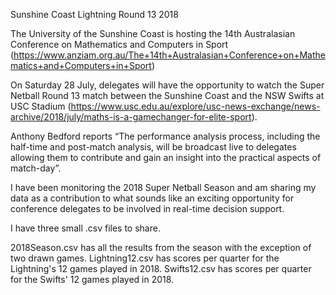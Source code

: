 Sunshine Coast Lightning Round 13 2018

The University of the Sunshine Coast is hosting the 14th Australasian Conference on Mathematics and Computers in Sport (https://www.anziam.org.au/The+14th+Australasian+Conference+on+Mathematics+and+Computers+in+Sport)

On Saturday 28 July, delegates will have the opportunity to watch the Super Netball Round 13 match between the Sunshine Coast and the NSW Swifts at USC Stadium (https://www.usc.edu.au/explore/usc-news-exchange/news-archive/2018/july/maths-is-a-gamechanger-for-elite-sport).

Anthony Bedford reports “The performance analysis process, including the half-time and post-match analysis, will be broadcast live to delegates allowing them to contribute and gain an insight into the practical aspects of match-day”.

I have been monitoring the 2018 Super Netball Season and am sharing my data as a contribution to what sounds like an exciting opportunity for conference delegates to be involved in real-time decision support.

I have three small .csv files to share.

2018Season.csv has all the results from the season with the exception of two drawn games.
Lightning12.csv has scores per quarter for the Lightning's 12 games played in 2018.
Swifts12.csv has scores per quarter for the Swifts' 12 games played in 2018.
